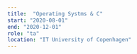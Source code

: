 ```yaml
---
title:  "Operating Systms & C"
start: "2020-08-01"
end: "2020-12-01"
role: "ta"
location: "IT University of Copenhagen"
---
```

